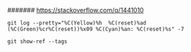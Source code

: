

####### https://stackoverflow.com/q/1441010

    git log --pretty="%C(Yellow)%h  %C(reset)%ad (%C(Green)%cr%C(reset))%x09 %C(Cyan)%an: %C(reset)%s" -7

    git show-ref --tags
